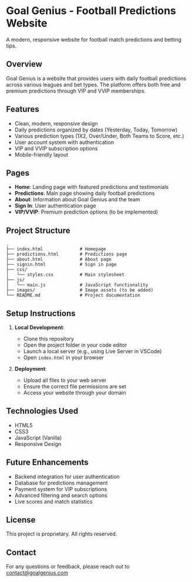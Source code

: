 # Goal Genius - Football Predictions Website

A modern, responsive website for football match predictions and betting tips.

## Overview

Goal Genius is a website that provides users with daily football predictions across various leagues and bet types. The platform offers both free and premium predictions through VIP and VVIP memberships.

## Features

- Clean, modern, responsive design
- Daily predictions organized by dates (Yesterday, Today, Tomorrow)
- Various prediction types (1X2, Over/Under, Both Teams to Score, etc.)
- User account system with authentication
- VIP and VVIP subscription options
- Mobile-friendly layout

## Pages

- **Home**: Landing page with featured predictions and testimonials
- **Predictions**: Main page showing daily football predictions
- **About**: Information about Goal Genius and the team
- **Sign In**: User authentication page
- **VIP/VVIP**: Premium prediction options (to be implemented)

## Project Structure

```
.
├── index.html              # Homepage
├── predictions.html        # Predictions page
├── about.html              # About page
├── signin.html             # Sign in page
├── css/
│   └── styles.css          # Main stylesheet
├── js/
│   └── main.js             # JavaScript functionality
├── images/                 # Image assets (to be added)
└── README.md               # Project documentation
```

## Setup Instructions

1. **Local Development**:
   - Clone this repository
   - Open the project folder in your code editor
   - Launch a local server (e.g., using Live Server in VSCode)
   - Open `index.html` in your browser

2. **Deployment**:
   - Upload all files to your web server
   - Ensure the correct file permissions are set
   - Access your website through your domain

## Technologies Used

- HTML5
- CSS3
- JavaScript (Vanilla)
- Responsive Design

## Future Enhancements

- Backend integration for user authentication
- Database for predictions management
- Payment system for VIP subscriptions
- Advanced filtering and search options
- Live scores and match statistics

## License

This project is proprietary. All rights reserved.

## Contact

For any questions or feedback, please reach out to [contact@goalgenius.com](mailto:contact@goalgenius.com) 